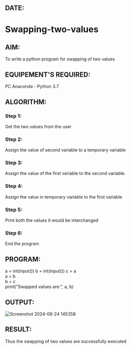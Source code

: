 ## DATE:
# Swapping-two-values
## AIM:
To write a python program for swapping of two values
## EQUIPEMENT'S REQUIRED: 
PC
Anaconda - Python 3.7
## ALGORITHM: 
### Step 1:
Get the two values from the user
### Step 2: 
Assign the value of second variable to a temporary variable 
### Step 3: 
Assign the value of the first variable to the second variable.
### Step 4:  
Assign the value in temporary variable to the first variable
### Step 5: 
Print both the values it would be interchanged
### Step 6: 
End the program
## PROGRAM:
a = int(input())
b = int(input())
c = a  
a = b  
b = c  
print("Swapped values are:", a, b)





## OUTPUT:
![Screenshot 2024-08-24 145358](https://github.com/user-attachments/assets/14a3525f-4e0c-4adc-bb0b-edd44c13fa80)




## RESULT:
Thus the swapping of two values are successfully executed



